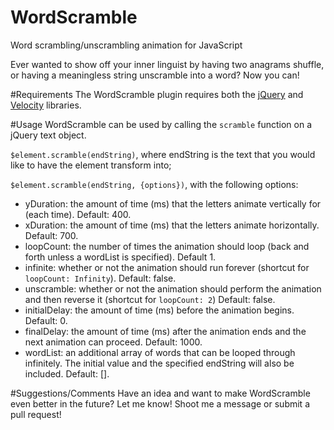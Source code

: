 # WordScramble
Word scrambling/unscrambling animation for JavaScript

Ever wanted to show off your inner linguist by having two anagrams shuffle, or having a meaningless string unscramble into a word? Now you can!

#Requirements
The WordScramble plugin requires both the [jQuery](https://jquery.com/) and [Velocity](https://github.com/julianshapiro/velocity) libraries.

#Usage
WordScramble can be used by calling the `scramble` function on a jQuery text object.

`$element.scramble(endString)`, where endString is the text that you would like to have the element transform into;

`$element.scramble(endString, {options})`, with the following options:
 - yDuration: the amount of time (ms) that the letters animate vertically for (each time). Default: 400.
 - xDuration: the amount of time (ms) that the letters animate horizontally. Default: 700.
 - loopCount: the number of times the animation should loop (back and forth unless a wordList is specified). Default 1.
 - infinite: whether or not the animation should run forever (shortcut for `loopCount: Infinity`). Default: false.
 - unscramble: whether or not the animation should perform the animation and then reverse it (shortcut for `loopCount: 2`) Default: false.
 - initialDelay: the amount of time (ms) before the animation begins. Default: 0.
 - finalDelay: the amount of time (ms) after the animation ends and the next animation can proceed. Default: 1000.
 - wordList: an additional array of words that can be looped through infinitely. The initial value and the specified endString will also be included. Default: [].
 
#Suggestions/Comments
Have an idea and want to make WordScramble even better in the future? Let me know! Shoot me a message or submit a pull request!
